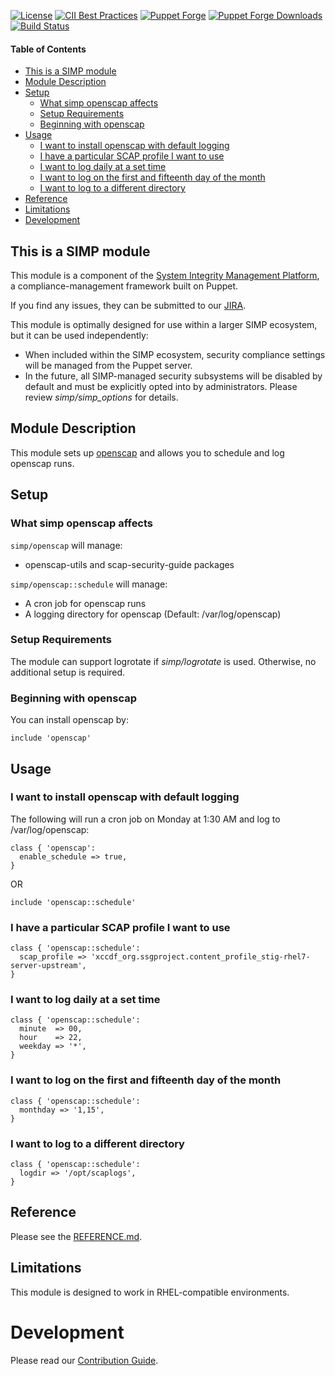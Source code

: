 [![License](http://img.shields.io/:license-apache-blue.svg)](http://www.apache.org/licenses/LICENSE-2.0.html)
[![CII Best Practices](https://bestpractices.coreinfrastructure.org/projects/73/badge)](https://bestpractices.coreinfrastructure.org/projects/73)
[![Puppet Forge](https://img.shields.io/puppetforge/v/simp/openscap.svg)](https://forge.puppetlabs.com/simp/openscap)
[![Puppet Forge Downloads](https://img.shields.io/puppetforge/dt/simp/openscap.svg)](https://forge.puppetlabs.com/simp/openscap)
[![Build Status](https://travis-ci.org/simp/pupmod-simp-openscap.svg)](https://travis-ci.org/simp/pupmod-simp-openscap)

#### Table of Contents

<!-- vim-markdown-toc GFM -->

  * [This is a SIMP module](#this-is-a-simp-module)
  * [Module Description](#module-description)
  * [Setup](#setup)
    * [What simp openscap affects](#what-simp-openscap-affects)
    * [Setup Requirements](#setup-requirements)
    * [Beginning with openscap](#beginning-with-openscap)
  * [Usage](#usage)
    * [I want to install openscap with default logging](#i-want-to-install-openscap-with-default-logging)
    * [I have a particular SCAP profile I want to use](#i-have-a-particular-scap-profile-i-want-to-use)
    * [I want to log daily at a set time](#i-want-to-log-daily-at-a-set-time)
    * [I want to log on the first and fifteenth day of the month](#i-want-to-log-on-the-first-and-fifteenth-day-of-the-month)
    * [I want to log to a different directory](#i-want-to-log-to-a-different-directory)
  * [Reference](#reference)
  * [Limitations](#limitations)
* [Development](#development)

<!-- vim-markdown-toc -->

## This is a SIMP module
This module is a component of the
[System Integrity Management Platform](https://simp-project.com),
a compliance-management framework built on Puppet.

If you find any issues, they can be submitted to our
[JIRA](https://simp-project.atlassian.net/).

This module is optimally designed for use within a larger SIMP ecosystem, but it
can be used independently:
* When included within the SIMP ecosystem, security compliance settings will be
  managed from the Puppet server.
* In the future, all SIMP-managed security subsystems will be disabled by
  default and must be explicitly opted into by administrators.  Please review
  *simp/simp_options* for details.

## Module Description

This module sets up [openscap](https://www.open-scap.org/) and allows you to
schedule and log openscap runs.

## Setup

### What simp openscap affects

`simp/openscap` will manage:

* openscap-utils and scap-security-guide packages

`simp/openscap::schedule` will manage:

* A cron job for openscap runs
* A logging directory for openscap (Default: /var/log/openscap)

### Setup Requirements

The module can support logrotate if *simp/logrotate* is used. Otherwise, no
additional setup is required.

### Beginning with openscap

You can install openscap by:

```puppet
include 'openscap'
```

## Usage

### I want to install openscap with default logging

The following will run a cron job on Monday at 1:30 AM and log to
/var/log/openscap:

```puppet
class { 'openscap':
  enable_schedule => true,
}
```

OR

```puppet
include 'openscap::schedule'
```

### I have a particular SCAP profile I want to use

```puppet
class { 'openscap::schedule':
  scap_profile => 'xccdf_org.ssgproject.content_profile_stig-rhel7-server-upstream',
}
```

### I want to log daily at a set time

```puppet
class { 'openscap::schedule':
  minute  => 00,
  hour    => 22,
  weekday => '*',
}
```

### I want to log on the first and fifteenth day of the month

```puppet
class { 'openscap::schedule':
  monthday => '1,15',
}
```

### I want to log to a different directory

```puppet
class { 'openscap::schedule':
  logdir => '/opt/scaplogs',
}
```

## Reference

Please see the [REFERENCE.md](./REFERENCE.md).

## Limitations

This module is designed to work in RHEL-compatible environments.

# Development

Please read our [Contribution Guide](https://simp.readthedocs.io/en/stable/contributors_guide/index.html).
